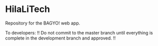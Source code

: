 # HilaLiTech
Repository for the BAGYO! web app.

To developers:
!! Do not commit to the master branch until everything is complete in the development branch and approved. !!
